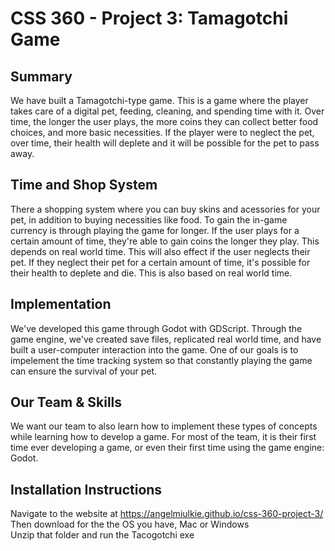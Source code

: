 # CSS 360 - Project 3: Tamagotchi Game

## Summary
We have built a Tamagotchi-type game. This is a game where the player takes care of a digital pet, feeding, cleaning, and spending time with it. Over time, the longer the user plays, the more coins they can collect better food choices, and more basic necessities. If the player were to neglect the pet, over time, their health will deplete and it will be possible for the pet to pass away.

## Time and Shop System
There a shopping system where you can buy skins and acessories for your pet, in addition to buying necessities like food. To gain the in-game currency is through playing the game for longer. If the user plays for a certain amount of time, they're able to gain coins the longer they play. This depends on real world time. This will also effect if the user neglects their pet. If they neglect their pet for a certain amount of time, it's possible for their health to deplete and die. This is also based on real world time. 

## Implementation
We've developed this game through Godot with GDScript. Through the game engine, we've created save files, replicated real world time, and have built a user-computer interaction into the game. One of our goals is to impelement the time tracking system so that constantly playing the game can ensure the survival of your pet.

## Our Team & Skills
We want our team to also learn how to implement these types of concepts while learning how to develop a game. For most of the team, it is their first time ever developing a game, or even their first time using the game engine: Godot. 

## Installation Instructions
Navigate to the website at https://angelmiulkie.github.io/css-360-project-3/  
Then download for the the OS you have, Mac or Windows  
Unzip that folder and run the Tacogotchi exe  
